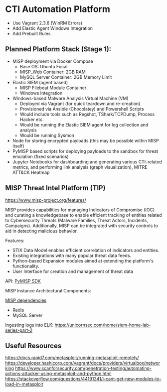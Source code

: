 # CTI Automation Platform

- Use Vagrant 2.3.6 (WinRM Errors)
- Add Elastic Agent Windows Integration
- Add Prebuilt Rules


## Planned Platform Stack (Stage 1):
* MISP deployment via Docker Compose
  * Base OS: Ubuntu Focal
  * MISP_Web Container: 2GB RAM
  * MySQL Server Container: 2GB Memory Limit
* Elastic SIEM (agent based)
  * MISP Filebeat Module Container
  * Windows Integration
* Windows-based Malware Analysis Virtual Machine (VM)
  * Deployed via Vagrant (for quick teardown and re-creation)
  * Provisioned via Ansible (Chocolatey) and Powershell Scripts
  * Would include tools such as Regshot, TShark/TCPDump, Process Hacker etc.
  * Would be running the Elastic SIEM agent for log collection and analysis
  * Would be running Sysmon
* Node for storing encrypted payloads (this may be possible within MISP itself)
* PyMISP based scripts for deploying payloads to the sandbox for threat emulation (fixed scenarios)
* Jupyter Notebooks for dashboarding and generating various CTI-related metrics, and performing link analysis (graph visualization), MITRE ATT&CK Heatmap

## MISP Threat Intel Platform (TIP)

https://www.misp-project.org/features/

MISP provides capabilities for managing Indicators of Compromise (IOC) and curating a knowledgebase to enable efficient tracking of entities related to Cybersecurity Threats (Malware Families, Threat Actors, Incidents, Campaigns). Additionally, MISP can be integrated with security controls to aid in detecting malicious behavior. 

Features:

- STIX Data Model enables efficient correlation of indicators and entities.
- Existing integrations with many popular threat data feeds.
- Python-based Expansion modules aimed at extending the platform's functionality.
- User Interface for creation and management of threat data

API: [PyMISP SDK](https://github.com/MISP/PyMISP)

MISP Instance Architectural Components:

[MISP dependencies](https://wlcg-soc-wg-doc.web.cern.ch/misp/deployment.html)
- Redis
- MySQL Server

Ingesting logs into ELK:
https://unicornsec.com/home/siem-home-lab-series-part-2

## Useful Resources
https://docs.rapid7.com/metasploit/running-metasploit-remotely/
https://developer.hashicorp.com/vagrant/docs/providers/virtualbox/networking
https://www.scanforsecurity.com/penetration-testing/automating-actions-attacker-using-metasploit-and-python.html
https://stackoverflow.com/questions/44191341/i-cant-get-new-modules-to-load-in-metasploit
